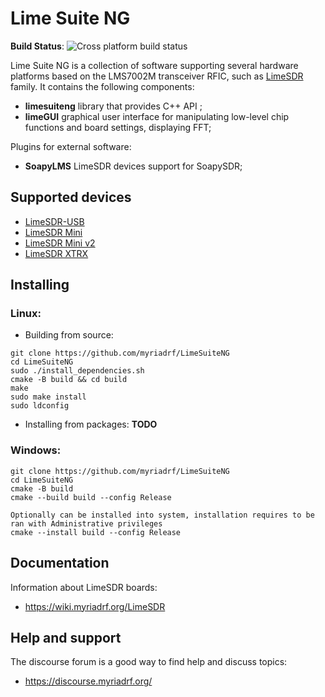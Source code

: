 # Lime Suite NG

**Build Status**: ![Cross platform build status](https://github.com/myriadrf/LimeSuiteNG/actions/workflows/cmake.yml/badge.svg)

Lime Suite NG is a collection of software supporting several hardware platforms
based on the LMS7002M transceiver RFIC, such as [LimeSDR](https://wiki.myriadrf.org/LimeSDR) family. It contains the
following components:
* **limesuiteng** library that provides C++ API ;
* **limeGUI** graphical user interface for manipulating low-level chip functions and board settings, displaying FFT;

Plugins for external software:
* **SoapyLMS** LimeSDR devices support for SoapySDR;

## Supported devices
* [LimeSDR-USB](https://wiki.myriadrf.org/LimeSDR-USB)
* [LimeSDR Mini](https://wiki.myriadrf.org/LimeSDR-Mini)
* [LimeSDR Mini v2](https://limesdr-mini.myriadrf.org/index.html)
* [LimeSDR XTRX](https://limesdr-xtrx.myriadrf.org/)

## Installing

### Linux:
* Building from source:
```
git clone https://github.com/myriadrf/LimeSuiteNG
cd LimeSuiteNG
sudo ./install_dependencies.sh
cmake -B build && cd build
make
sudo make install
sudo ldconfig
```

* Installing from packages:
**TODO**

### Windows:
```
git clone https://github.com/myriadrf/LimeSuiteNG
cd LimeSuiteNG
cmake -B build
cmake --build build --config Release

Optionally can be installed into system, installation requires to be ran with Administrative privileges
cmake --install build --config Release
```

## Documentation
Information about LimeSDR boards:
* https://wiki.myriadrf.org/LimeSDR

## Help and support
The discourse forum is a good way to find help and discuss topics:
* https://discourse.myriadrf.org/
